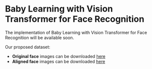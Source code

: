 # Baby Learning with Vision Transformer for Face Recognition

The implementation of Baby Learning with Vision Transformer for Face Recognition will be available soon.

Our proposed dataset:
* **Original face** images can be downloaded [here](https://drive.google.com/file/d/11VQ9vNCH3pWRW-syE5-mx_75xTKs8R8E/view?usp=sharing)
* **Aligned face** images can be downloaded [here](https://drive.google.com/file/d/17WkiEbtNrdXyZFidsAHIVsJRWHI9aDwL/view?usp=sharing)
